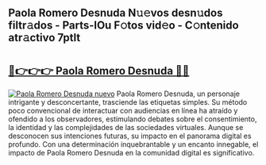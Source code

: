 ## Paola Romero Desnuda N𝚞𝚎vos desn𝚞dos filtr𝚊dos - Parts-IOu F𝚘tos vid𝚎o - C𝚘ntenido atr𝚊ctivo 7ptlt

# <h2><a href="http://mb1qlo.tromn.icu/?c=Paola+Romero+Desnuda">🔗👉👉👉 Paola Romero Desnuda 🔗🔗</a></h2>

[![Paola Romero Desnuda nuevo](https://i.imgur.com/pEAQMta.gif)](http://mb1qlo.tromn.icu/?c=Paola+Romero+Desnuda)
Paola Romero Desnuda, un personaje intrigante y desconcertante, trasciende las etiquetas simples. Su método poco convencional de interactuar con audiencias en línea ha atraído y ofendido a los observadores, estimulando debates sobre el consentimiento, la identidad y las complejidades de las sociedades virtuales. Aunque se desconocen sus intenciones futuras, su impacto en el panorama digital es profundo. Con una determinación inquebrantable y un encanto innegable, el impacto de Paola Romero Desnuda en la comunidad digital es significativo.
